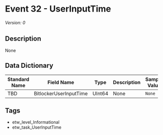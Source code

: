 # Event 32 - UserInputTime
###### Version: 0

## Description
None

## Data Dictionary
|Standard Name|Field Name|Type|Description|Sample Value|
|---|---|---|---|---|
|TBD|BitlockerUserInputTime|UInt64|None|`None`|

## Tags
* etw_level_Informational
* etw_task_UserInputTime